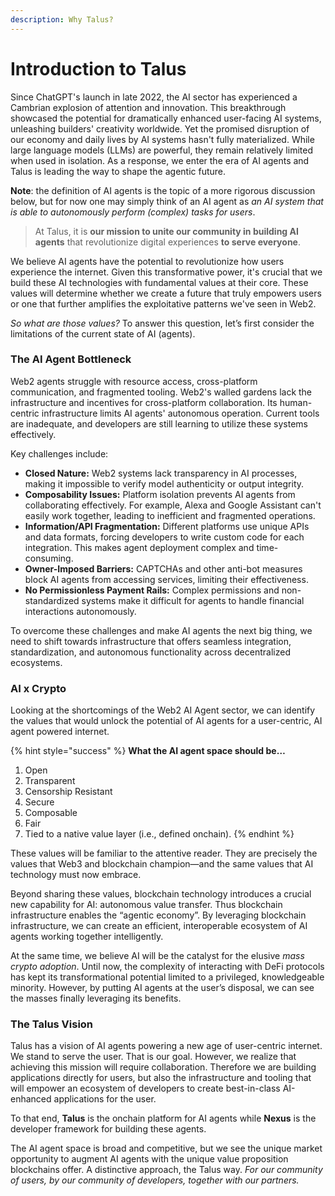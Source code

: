 ```yaml
---
description: Why Talus?
---
```


# Introduction to Talus

Since ChatGPT's launch in late 2022, the AI sector has experienced a Cambrian explosion of attention and innovation. This breakthrough showcased the potential for dramatically enhanced user-facing AI systems, unleashing builders' creativity worldwide. Yet the promised disruption of our economy and daily lives by AI systems hasn't fully materialized. While large language models (LLMs) are powerful, they remain relatively limited when used in isolation. As a response, we enter the era of AI agents and Talus is leading the way to shape the agentic future.

**Note**: the definition of AI agents is the topic of a more rigorous discussion below, but for now one may simply think of an AI agent as _an AI system that is able to autonomously perform (complex) tasks for users_.

> At Talus, it is **our mission to unite our community in building AI agents** that revolutionize digital experiences **to serve everyone**.

We believe AI agents have the potential to revolutionize how users experience the internet. Given this transformative power, it's crucial that we build these AI technologies with fundamental values at their core. These values will determine whether we create a future that truly empowers users or one that further amplifies the exploitative patterns we've seen in Web2.

_So what are those values?_ To answer this question, let’s first consider the limitations of the current state of AI (agents).

### The AI Agent Bottleneck

Web2 agents struggle with resource access, cross-platform communication, and fragmented tooling. Web2's walled gardens lack the infrastructure and incentives for cross-platform collaboration. Its human-centric infrastructure limits AI agents' autonomous operation. Current tools are inadequate, and developers are still learning to utilize these systems effectively.

Key challenges include:

* **Closed Nature:** Web2 systems lack transparency in AI processes, making it impossible to verify model authenticity or output integrity.
* **Composability Issues:** Platform isolation prevents AI agents from collaborating effectively. For example, Alexa and Google Assistant can't easily work together, leading to inefficient and fragmented operations.
* **Information/API Fragmentation:** Different platforms use unique APIs and data formats, forcing developers to write custom code for each integration. This makes agent deployment complex and time-consuming.
* **Owner-Imposed Barriers:** CAPTCHAs and other anti-bot measures block AI agents from accessing services, limiting their effectiveness.
* **No Permissionless Payment Rails:** Complex permissions and non-standardized systems make it difficult for agents to handle financial interactions autonomously.

To overcome these challenges and make AI agents the next big thing, we need to shift towards infrastructure that offers seamless integration, standardization, and autonomous functionality across decentralized ecosystems.

### AI x Crypto

Looking at the shortcomings of the Web2 AI Agent sector, we can identify the values that would unlock the potential of AI agents for a user-centric, AI agent powered internet.

{% hint style="success" %}
**What the AI agent space should be…**

1. Open
2. Transparent
3. Censorship Resistant
4. Secure
5. Composable
6. Fair
7. Tied to a native value layer (i.e., defined onchain).&#x20;
{% endhint %}

These values will be familiar to the attentive reader. They are precisely the values that Web3 and blockchain champion—and the same values that AI technology must now embrace.

Beyond sharing these values, blockchain technology introduces a crucial new capability for AI: autonomous value transfer. Thus blockchain infrastructure enables the “agentic economy”. By leveraging blockchain infrastructure, we can create an efficient, interoperable ecosystem of AI agents working together intelligently.

At the same time, we believe AI will be the catalyst for the elusive _mass crypto adoption_. Until now, the complexity of interacting with DeFi protocols has kept its transformational potential limited to a privileged, knowledgeable minority. However, by putting AI agents at the user’s disposal, we can see the masses finally leveraging its benefits.

### The Talus Vision

Talus has a vision of AI agents powering a new age of user-centric internet. We stand to serve the user. That is our goal. However, we realize that achieving this mission will require collaboration. Therefore we are building applications directly for users, but also the infrastructure and tooling that will empower an ecosystem of developers to create best-in-class AI-enhanced applications for the user.

To that end, **Talus** is the onchain platform for AI agents while **Nexus** is the developer framework for building these agents.

The AI agent space is broad and competitive, but we see the unique market opportunity to augment AI agents with the unique value proposition blockchains offer. A distinctive approach, the Talus way. _For our community of users, by our community of developers, together with our partners._

